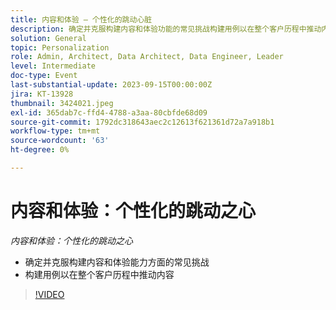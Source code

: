 ```yaml
---
title: 内容和体验 — 个性化的跳动心脏
description: 确定并克服构建内容和体验功能的常见挑战构建用例以在整个客户历程中推动内容
solution: General
topic: Personalization
role: Admin, Architect, Data Architect, Data Engineer, Leader
level: Intermediate
doc-type: Event
last-substantial-update: 2023-09-15T00:00:00Z
jira: KT-13928
thumbnail: 3424021.jpeg
exl-id: 365dab7c-ffd4-4788-a3aa-80cbfde68d09
source-git-commit: 1792dc318643aec2c12613f621361d72a7a918b1
workflow-type: tm+mt
source-wordcount: '63'
ht-degree: 0%

---
```


# 内容和体验：个性化的跳动之心

*内容和体验：个性化的跳动之心*

* 确定并克服构建内容和体验能力方面的常见挑战
* 构建用例以在整个客户历程中推动内容

>[!VIDEO](https://video.tv.adobe.com/v/3424021/?learn=on)
